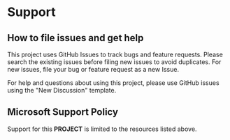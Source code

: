 # Support

## How to file issues and get help  

This project uses GitHub Issues to track bugs and feature requests. Please search the existing 
issues before filing new issues to avoid duplicates.  For new issues, file your bug or 
feature request as a new Issue.

For help and questions about using this project, please use GitHub issues using the "New Discussion" template.

## Microsoft Support Policy  

Support for this **PROJECT** is limited to the resources listed above.
